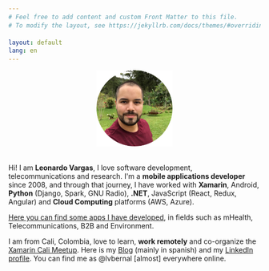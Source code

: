 ```yaml
---
# Feel free to add content and custom Front Matter to this file.
# To modify the layout, see https://jekyllrb.com/docs/themes/#overriding-theme-defaults

layout: default
lang: en
---
```


<center>
    <img src="/images/profile.png" height="152" />
    <br/><br/>
</center>

Hi! I am __Leonardo Vargas__, I love software development, telecommunications and research. I'm a __mobile applications developer__ since 2008, and through that journey, I have worked with __Xamarin__, Android, __Python__ (Django, Spark, GNU Radio), __.NET__, JavaScript (React, Redux, Angular) and __Cloud Computing__ platforms (AWS, Azure).

[Here you can find some apps I have developed](/apps), in fields such as mHealth, Telecommunications, B2B and Environment.

I am from Cali, Colombia, love to learn, __work remotely__ and co-organize the [Xamarin Cali Meetup](https://www.meetup.com/Xamarin-Cali/). Here is my [Blog](https://blog.lvbernal.com/) (mainly in spanish) and my [LinkedIn profile](https://www.linkedin.com/in/lvbernal/). You can find me as @lvbernal [almost] everywhere online.
